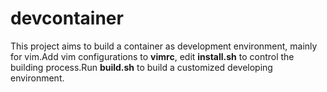 # devcontainer
This project aims to build a container as development environment, mainly for vim.Add vim configurations to **vimrc**, edit **install.sh** to control the building process.Run **build.sh** to build a customized developing environment.
